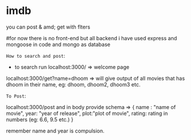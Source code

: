 # imdb
you can post & amd; get with flters

#for now there is no front-end but all backend
i have used express and mongoose in code and mongo as database

`How to search and post`:

* to search run localhost:3000/ => welcome page

localhost:3000/get?name=dhoom  => will give output of all movies that has dhoom in their name, eg: dhoom, dhoom2, dhoom3 etc.

`To Post`:

localhost:3000/post 
and in body provide schema =>
{
    name : "name of movie",
    year: "year of release",
    plot:"plot of movie",
    rating: rating in numbers (eg: 6.6, 9.5 etc.)
}

remember name and year is compulsion.

